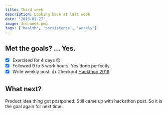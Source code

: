```yaml
---
title: Third week
description: Looking back at last week
date: '2019-01-27'
image: 3rd-week.png
tags: ['health', 'persistence', 'weekly']
---
```


## Met the goals? ... Yes.
- [x] Exercised for 4 days :neutral_face:
- [x] Followed 9 to 5 work hours. Yes done perfectly.
- [x] Write weekly post. :+1: Checkout [Hackthon 2018](/hackathon)

## What next?
Product idea thing got postponed. Still came up with hackathon post. So it is the goal again for next time.

